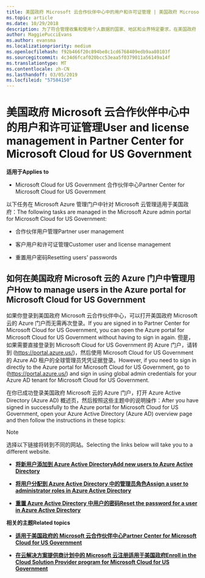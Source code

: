 ```yaml
---
title: 美国政府 Microsoft 云合作伙伴中心中的用户和许可证管理 | 美国政府 Microsoft 云合作伙伴中心
ms.topic: article
ms.date: 10/29/2018
description: 为了符合管理收集和使用个人数据的国家、地区和业界特定要求，在美国政府 Microsoft 云合作伙伴中心中尚未提供用户管理功能。 但是，可以在美国政府 Microsoft 云的 Azure 门户中添加和管理用户。
author: MaggiePucciEvans
ms.author: evansma
ms.localizationpriority: medium
ms.openlocfilehash: f92b466f20c894be8c1cd6768409edb9aa80103f
ms.sourcegitcommit: 4c34d6fcaf020bcc53eaa5f0379011a56149a14f
ms.translationtype: MT
ms.contentlocale: zh-CN
ms.lasthandoff: 03/05/2019
ms.locfileid: "57584150"
---
```

# <a name="user-and-license-management-in-partner-center-for-microsoft-cloud-for-us-government"></a><span data-ttu-id="dbc75-104">美国政府 Microsoft 云合作伙伴中心中的用户和许可证管理</span><span class="sxs-lookup"><span data-stu-id="dbc75-104">User and license management in Partner Center for Microsoft Cloud for US Government</span></span>

<span data-ttu-id="dbc75-105">**适用于**</span><span class="sxs-lookup"><span data-stu-id="dbc75-105">**Applies to**</span></span>

-  <span data-ttu-id="dbc75-106">Microsoft Cloud for US Government 合作伙伴中心</span><span class="sxs-lookup"><span data-stu-id="dbc75-106">Partner Center for Microsoft Cloud for US Government</span></span>

<span data-ttu-id="dbc75-107">以下任务在 Microsoft Azure 管理门户中针对 Microsoft 云管理适用于美国政府：</span><span class="sxs-lookup"><span data-stu-id="dbc75-107">The following tasks are managed in the Microsoft Azure admin portal for Microsoft Cloud for US Government:</span></span>

- <span data-ttu-id="dbc75-108">合作伙伴用户管理</span><span class="sxs-lookup"><span data-stu-id="dbc75-108">Partner user management</span></span>

- <span data-ttu-id="dbc75-109">客户用户和许可证管理</span><span class="sxs-lookup"><span data-stu-id="dbc75-109">Customer user and license management</span></span>

- <span data-ttu-id="dbc75-110">重置用户密码</span><span class="sxs-lookup"><span data-stu-id="dbc75-110">Resetting users' passwords</span></span>


## <a name="how-to-manage-users-in-the-azure-portal-for-microsoft-cloud-for-us-government"></a><span data-ttu-id="dbc75-111">如何在美国政府 Microsoft 云的 Azure 门户中管理用户</span><span class="sxs-lookup"><span data-stu-id="dbc75-111">How to manage users in the Azure portal for Microsoft Cloud for US Government</span></span>

<span data-ttu-id="dbc75-112">如果你登录到美国政府 Microsoft 云合作伙伴中心，可以打开美国政府 Microsoft 云的 Azure 门户而无需再次登录。</span><span class="sxs-lookup"><span data-stu-id="dbc75-112">If you are signed in to Partner Center for Microsoft Cloud for US Government, you can open the Azure portal for Microsoft Cloud for US Government without having to sign in again.</span></span> <span data-ttu-id="dbc75-113">但是，如果需要直接登录到 Microsoft Cloud for US Government 的 Azure 门户，请转到 (https://portal.azure.us/)，然后使用 Microsoft Cloud for US Government 的 Azure AD 租户的全球管理员凭凭证据登录。</span><span class="sxs-lookup"><span data-stu-id="dbc75-113">However, if you need to sign in directly to the Azure portal for Microsoft Cloud for US Government, go to (https://portal.azure.us/) and sign in using global admin credentials for your Azure AD tenant for Microsoft Cloud for US Government.</span></span>

<span data-ttu-id="dbc75-114">在你已成功登录美国政府 Microsoft 云的 Azure 门户，打开 Azure Active Directory (Azure AD) 概述页，然后按照这些主题中的说明操作：</span><span class="sxs-lookup"><span data-stu-id="dbc75-114">After you have signed in successfully to the Azure portal for Microsoft Cloud for US Government, open your Azure Active Directory (Azure AD) overview page and then follow the instructions in these topics:</span></span>

> [!NOTE]  
> <span data-ttu-id="dbc75-115">选择以下链接将转到不同的网站。</span><span class="sxs-lookup"><span data-stu-id="dbc75-115">Selecting the links below will take you to a different website.</span></span> 

-  [<span data-ttu-id="dbc75-116">**将新用户添加到 Azure Active Directory**</span><span class="sxs-lookup"><span data-stu-id="dbc75-116">**Add new users to Azure Active Directory**</span></span>](https://docs.microsoft.com/azure/active-directory/active-directory-users-create-azure-portal)

-  [<span data-ttu-id="dbc75-117">**将用户分配到 Azure Active Directory 中的管理员角色**</span><span class="sxs-lookup"><span data-stu-id="dbc75-117">**Assign a user to administrator roles in Azure Active Directory**</span></span>](https://docs.microsoft.com/azure/active-directory/active-directory-users-assign-role-azure-portal)

-  [<span data-ttu-id="dbc75-118">**重置 Azure Active Directory 中用户的密码**</span><span class="sxs-lookup"><span data-stu-id="dbc75-118">**Reset the password for a user in Azure Active Directory**</span></span>](https://docs.microsoft.com/azure/active-directory/active-directory-users-reset-password-azure-portal)

<span data-ttu-id="dbc75-119">**相关的主题**</span><span class="sxs-lookup"><span data-stu-id="dbc75-119">**Related topics**</span></span>

-  [<span data-ttu-id="dbc75-120">**适用于美国政府的 Microsoft 云合作伙伴中心**</span><span class="sxs-lookup"><span data-stu-id="dbc75-120">**Partner Center for Microsoft Cloud for US Government**</span></span>](partner-center-for-microsoft-us-govt-cloud.md)

-  [<span data-ttu-id="dbc75-121">**在云解决方案提供商计划中的 Microsoft 云注册适用于美国政府**</span><span class="sxs-lookup"><span data-stu-id="dbc75-121">**Enroll in the Cloud Solution Provider program for Microsoft Cloud for US Government**</span></span>](enroll-in-csp-for-microsoft-us-govt-cloud.md)
